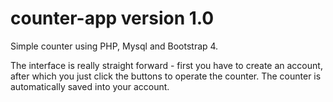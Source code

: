 # counter-app version 1.0
Simple counter using PHP, Mysql and Bootstrap 4.

The interface is really straight forward - first you have to create an account, after which you just click the buttons to operate the counter. The counter is automatically saved into your account.
